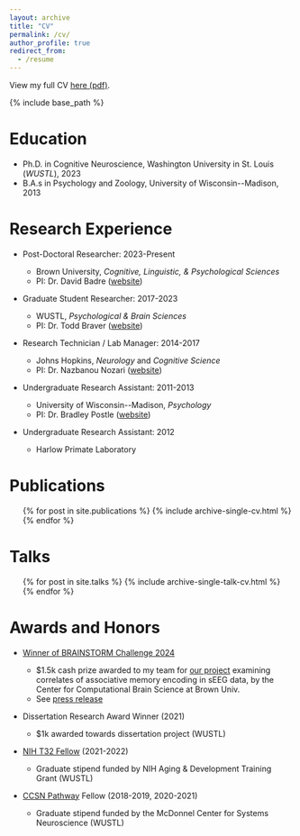 ```yaml
---
layout: archive
title: "CV"
permalink: /cv/
author_profile: true
redirect_from:
  - /resume
---
```


View my full CV <a href="/files/freund_cv.pdf" target="_blank">here (pdf)</a>.

{% include base_path %}

Education
======
* Ph.D. in Cognitive Neuroscience, Washington University in St. Louis (*WUSTL*), 2023
* B.A.s in Psychology and Zoology, University of Wisconsin--Madison, 2013

Research Experience
======
* Post-Doctoral Researcher: 2023-Present
	* Brown University, *Cognitive, Linguistic, & Psychological Sciences*
	* PI: Dr. David Badre ([website](https://sites.brown.edu/badrelab/))

* Graduate Student Researcher: 2017-2023
	* WUSTL, *Psychological & Brain Sciences*
	* PI: Dr. Todd Braver ([website](https://sites.wustl.edu/ccplab/))

* Research Technician / Lab Manager: 2014-2017
	* Johns Hopkins, *Neurology* and *Cognitive Science*
	* PI: Dr. Nazbanou Nozari ([website](https://www.nozarilab.com))

* Undergraduate Research Assistant: 2011-2013
	* University of Wisconsin--Madison, *Psychology*
	* PI: Dr. Bradley Postle ([website](https://postlab.psych.wisc.edu/))

* Undergraduate Research Assistant: 2012
	* Harlow Primate Laboratory

Publications
======
  <ul>{% for post in site.publications %}
    {% include archive-single-cv.html %}
  {% endfor %}</ul>
  
Talks
======
  <ul>{% for post in site.talks %}
    {% include archive-single-talk-cv.html %}
  {% endfor %}</ul>

Awards and Honors
====

* <a href="https://ccbs.carney.brown.edu/brainstorm" target="_blank">Winner of BRAINSTORM Challenge 2024</a>
	* $1.5k cash prize awarded to my team for <a href="https://github.com/mcfreund/seeg-replay" target="_blank">our project</a> examining correlates of associative memory encoding in sEEG data, by the Center for Computational Brain Science at Brown Univ.
 	* See <a href="https://www.brown.edu/carney/news/2024/08/05/carney%E2%80%99s-brainstorm-program-hosts-its-second-annual-brainstorm-challenge-awards" target="_blank">press release</a>

* Dissertation Research Award Winner (2021)
	* $1k awarded towards dissertation project (WUSTL)
 
* <a href="https://psychaging.wustl.edu/" target="_blank">NIH T32 Fellow</a> (2021-2022)
	* Graduate stipend funded by NIH Aging & Development Training Grant (WUSTL)

* <a href="https://sites.wustl.edu/systemsneuroscience/ccsn-pathway/" target="_blank">CCSN Pathway</a> Fellow (2018-2019, 2020-2021)
	* Graduate stipend funded by the McDonnel Center for Systems Neuroscience (WUSTL)
